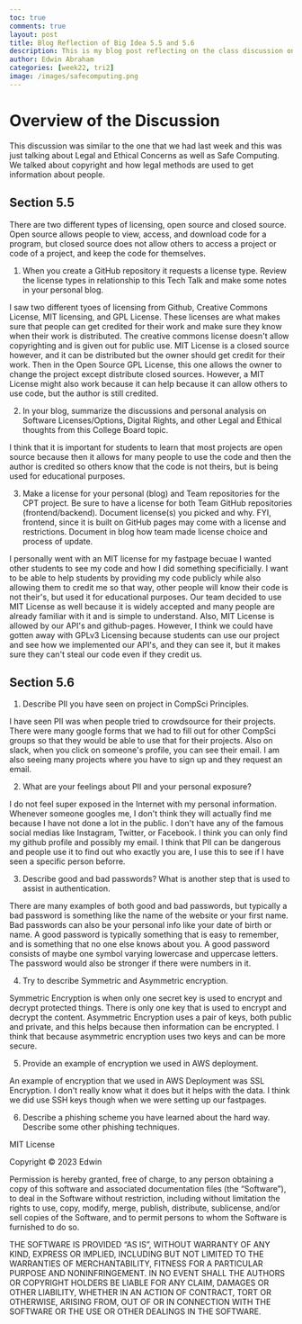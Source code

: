 ```yaml
---
toc: true
comments: true
layout: post
title: Blog Reflection of Big Idea 5.5 and 5.6
description: This is my blog post reflecting on the class discussion on Legal and Ethical Concerns and Safe Computing
author: Edwin Abraham
categories: [week22, tri2]
image: /images/safecomputing.png
---
```


# Overview of the Discussion
This discussion was similar to the one that we had last week and this was just talking about Legal and Ethical Concerns as well as Safe Computing. We talked about copyright and how legal methods are used to get information about people.

## Section 5.5
There are two different types of licensing, open source and closed source. Open source allows people to view, access, and download code for a program, but closed source does not allow others to access a project or code of a project, and keep the code for themselves. 

1. When you create a GitHub repository it requests a license type. Review the license types in relationship to this Tech Talk and make some notes in your personal blog.

I saw two different tyoes of licensing from Github, Creative Commons License, MIT licensing, and GPL License. These licenses are what makes sure that people can get credited for their work and make sure they know when their work is distributed. The creative commons license doesn't allow copyrighting and is given out for public use. MIT License is a closed source however, and it can be distributed but the owner should get credit for their work. Then in the Open Source GPL License, this one allows the owner to change the project except distribute closed sources. However, a MIT License might also work because it can help because it can allow others to use code, but the author is still credited.

2. In your blog, summarize the discussions and personal analysis on Software Licenses/Options, Digital Rights, and other Legal and Ethical thoughts from this College Board topic.

I think that it is important for students to learn that most projects are open source because then it allows for many people to use the code and then the author is credited so others know that the code is not theirs, but is being used for educational purposes.

3. Make a license for your personal (blog) and Team repositories for the CPT project. Be sure to have a license for both Team GitHub repositories (frontend/backend). Document license(s) you picked and why. FYI, frontend, since it is built on GitHub pages may come with a license and restrictions. Document in blog how team made license choice and process of update.

I personally went with an MIT license for my fastpage becuae I wanted other students to see my code and how I did something specificially. I want to be able to help students by providing my code publicly while also allowing them to credit me so that way, other people will know their code is not their's, but used it for educational purposes. Our team decided to use MIT License as well because it is widely accepted and many people are already familiar with it and is simple to understand. Also, MIT License is allowed by our API's and github-pages. However, I think we could have gotten away with GPLv3 Licensing because students can use our project and see how we implemented our API's, and they can see it, but it makes sure they can't steal our code even if they credit us.

## Section 5.6
1. Describe PII you have seen on project in CompSci Principles.

I have seen PII was when people tried to crowdsource for their projects. There were many google forms that we had to fill out for other CompSci groups so that they would be able to use that for their projects. Also on slack, when you click on someone's profile, you can see their email. I am also seeing many projects where you have to sign up and they request an email.

2. What are your feelings about PII and your personal exposure?

I do not feel super exposed in the Internet with my personal information. Whenever someone googles me, I don't think they will actually find me because I have not done a lot in the public. I don't have any of the famous social medias like Instagram, Twitter, or Facebook. I think you can only find my github profile and possibly my email. I think that PII can be dangerous and people use it to find out who exactly you are, I use this to see if I have seen a specific person beforre.

3. Describe good and bad passwords? What is another step that is used to assist in authentication.

There are many examples of both good and bad passwords, but typically a bad password is something like the name of the website or your first name. Bad passwords can also be your personal info like your date of birth or name. A good password is typically something that is easy to remember, and is something that no one else knows about you. A good password consists of maybe one symbol varying lowercase and uppercase letters. The password would also be stronger if there were numbers in it.

4. Try to describe Symmetric and Asymmetric encryption.

Symmetric Encryption is when only one secret key is used to encrypt and decrypt protected things. There is only one key that is used to encrypt and decrypt the content. Asymmetric Encryption uses a pair of keys, both public and private, and this helps because then information can be encrypted. I think that because asymmetric encryption uses two keys and can be more secure.

5. Provide an example of encryption we used in AWS deployment.

An example of encryption that we used in AWS Deployment was SSL Encryption. I don't really know what it does but it helps with the data. I think we did use SSH keys though when we were setting up our fastpages.

6. Describe a phishing scheme you have learned about the hard way. Describe some other phishing techniques.


MIT License

Copyright © 2023 Edwin

Permission is hereby granted, free of charge, to any person obtaining a copy of this software and associated documentation files (the “Software”), to deal in the Software without restriction, including without limitation the rights to use, copy, modify, merge, publish, distribute, sublicense, and/or sell copies of the Software, and to permit persons to whom the Software is furnished to do so.

THE SOFTWARE IS PROVIDED “AS IS”, WITHOUT WARRANTY OF ANY KIND, EXPRESS OR IMPLIED, INCLUDING BUT NOT LIMITED TO THE WARRANTIES OF MERCHANTABILITY, FITNESS FOR A PARTICULAR PURPOSE AND NONINFRINGEMENT. IN NO EVENT SHALL THE AUTHORS OR COPYRIGHT HOLDERS BE LIABLE FOR ANY CLAIM, DAMAGES OR OTHER LIABILITY, WHETHER IN AN ACTION OF CONTRACT, TORT OR OTHERWISE, ARISING FROM, OUT OF OR IN CONNECTION WITH THE SOFTWARE OR THE USE OR OTHER DEALINGS IN THE SOFTWARE.